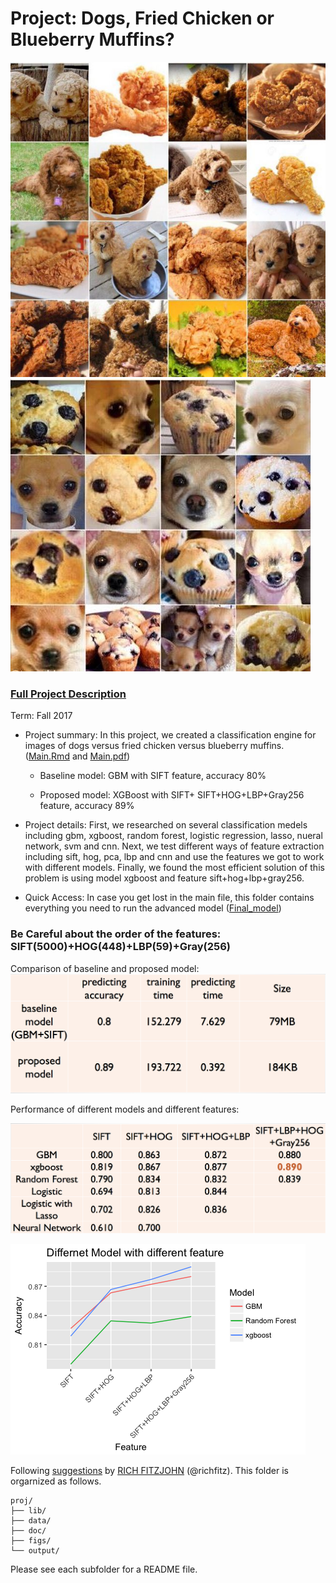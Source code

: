 # Project: Dogs, Fried Chicken or Blueberry Muffins?
![image](figs/chicken.jpg)
![image](figs/muffin.jpg)

### [Full Project Description](doc/project3_desc.md)

Term: Fall 2017 

+ Project summary: In this project, we created a classification engine for images of dogs versus fried chicken versus blueberry muffins. ([Main.Rmd](doc/main.Rmd) and [Main.pdf](doc/main.pdf))

  + Baseline model: GBM with SIFT feature, accuracy 80%
  
  + Proposed model: XGBoost with SIFT+ SIFT+HOG+LBP+Gray256 feature, accuracy 89%
  
+ Project details: First, we researched on several classification medels including gbm, xgboost, random forest, logistic regression, lasso, nueral network, svm and cnn. Next, we test different ways of feature extraction including sift, hog, pca, lbp and cnn and use the features we got to work with different models. Finally, we found the most efficient solution of this problem is using model xgboost and feature sift+hog+lbp+gray256.

+ Quick Access: In case you get lost in the main file, this folder contains everything you need to run the advanced model ([Final_model](lib/Hongyang_Final))

### Be Careful about the order of the features: SIFT(5000)+HOG(448)+LBP(59)+Gray(256)

Comparison of baseline and proposed model:	
![image](figs/base_vs_new.png)

Performance of different models and different features:

![image](figs/models_vs_feature.png)

![image](figs/mode_vs_feature.png)








Following [suggestions](http://nicercode.github.io/blog/2013-04-05-projects/) by [RICH FITZJOHN](http://nicercode.github.io/about/#Team) (@richfitz). This folder is orgarnized as follows.

```
proj/
├── lib/
├── data/
├── doc/
├── figs/
└── output/
```

Please see each subfolder for a README file.
